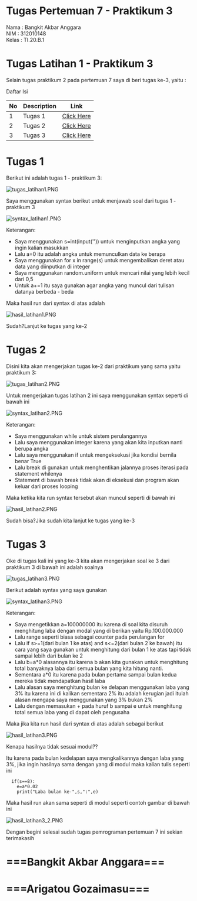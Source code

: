 # Tugas Pertemuan 7 - Praktikum 3

Nama : Bangkit Akbar Anggara<br>
NIM : 312010148<br>
Kelas : TI.20.B.1<br>

# Tugas Latihan 1 - Praktikum 3

Selain tugas praktikum 2 pada pertemuan 7 saya di beri tugas ke-3, yaitu :

Daftar Isi 

| No | Description | Link
| --- | ---- | ----
| 1 | Tugas 1 | [Click Here](#Tugas-1)
| 2 | Tugas 2 | [Click Here](#Tugas-2)
| 3 | Tugas 3 | [Click Here](#Tugas-3)

# Tugas 1
Berikut ini adalah tugas 1 - praktikum 3:

![tugas_latihan1.PNG](Pic/tugas_latihan1.PNG)

Saya menggunakan syntax berikut untuk menjawab soal dari tugas 1 - praktikum 3

![syntax_latihan1.PNG](Pic/syntax_latihan1.PNG)

Keterangan:
 - Saya menggunakan s=int(input('')) untuk menginputkan angka yang ingin kalian masukkan
 - Lalu a=0 itu adalah angka untuk memunculkan data ke berapa
 - Saya menggunakan for x in range(s) untuk mengembalikan deret atau data yang diinputkan di integer
 - Saya menggunakan random.uniform untuk mencari nilai yang lebih kecil dari 0,5
 - Untuk a+=1 itu saya gunakan agar angka yang muncul dari tulisan datanya berbeda - beda
 
Maka hasil run dari syntax di atas adalah

![hasil_latihan1.PNG](Pic/hasil_latihan1.PNG)

Sudah?Lanjut ke tugas yang ke-2

# Tugas 2

Disini kita akan mengerjakan tugas ke-2 dari praktikum yang sama yaitu praktikum 3:

![tugas_latihan2.PNG](Pic/tugas_latihan2.PNG)

Untuk mengerjakan tugas latihan 2 ini saya menggunakan syntax seperti di bawah ini

![syntax_latihan2.PNG](Pic/syntax_latihan2.PNG)

Keterangan:
 - Saya menggunakan while untuk sistem perulangannya
 - Lalu saya menggunakan integer karena yang akan kita inputkan nanti berupa angka
 - Lalu saya menggunakan if untuk mengeksekusi jika kondisi bernila benar True
 - Lalu break di gunakan untuk menghentikan jalannya proses iterasi  pada statement whilenya
 - Statement di bawah break tidak akan di eksekusi dan program akan keluar dari proses looping

Maka ketika kita run syntax tersebut akan muncul seperti di bawah ini

![hasil_latihan2.PNG](Pic/hasil_latihan2.PNG)

Sudah bisa?Jika sudah kita lanjut ke tugas yang ke-3

# Tugas 3

Oke di tugas kali ini yang ke-3 kita akan mengerjakan soal ke 3 dari praktikum 3 di bawah ini adalah soalnya

![tugas_latihan3.PNG](Pic/tugas_latihan3.PNG)

Berikut adalah syntax yang saya gunakan

![syntax_latihan3.PNG](Pic/syntax_latihan3.PNG)

Keterangan:
 - Saya mengetikkan a=100000000 itu karena di soal kita disuruh menghitung laba dengan modal yang di berikan yaitu Rp.100.000.000
 - Lalu range seperti biasa sebagai counter pada perulangan for
 - Lalu if s>=1(dari bulan 1 ke atas) and s<=2(dari bulan 2 ke bawah) itu cara yang saya gunakan untuk menghitung dari bulan 1 ke atas tapi tidak sampai lebih dari bulan ke 2
 - Lalu b=a*0 alasannya itu karena b akan kita gunakan untuk menghitung total banyaknya laba dari semua bulan yang kita hitung nanti.
 - Sementara a*0 itu karena pada bulan pertama sampai bulan kedua mereka tidak mendapatkan hasil laba
 - Lalu alasan saya menghitung bulan ke delapan menggunakan laba yang 3% itu karena ini di kalikan sementara 2% itu adalah kerugian jadi itulah alasan mengapa saya menggunakan yang 3% bukan 2% 
 - Lalu dengan memasukan + pada huruf b sampai e untuk menghitung total semua laba yang di dapat oleh pengusaha
 
Maka jika kita run hasil dari syntax di atas adalah sebagai berikut

![hasil_latihan3.PNG](Pic/hasil_latihan3.PNG)

Kenapa hasilnya tidak sesuai modul??

Itu karena pada bulan kedelapan saya mengkalikannya dengan laba yang 3%, jika ingin hasilnya sama dengan yang di modul maka kalian tulis seperti ini
      
      if(s==8):
        e=a*0.02
        print("Laba bulan ke-",s,":",e)

Maka hasil run akan sama seperti di modul seperti contoh gambar di bawah ini

![hasil_latihan3_2.PNG](Pic/hasil_latihan3_2.PNG)


Dengan begini selesai sudah tugas pemrograman pertemuan 7 ini sekian terimakasih

# ===Bangkit Akbar Anggara===
# ===Arigatou Gozaimasu===
